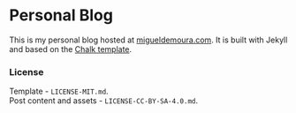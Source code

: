 # Personal Blog

This is my personal blog hosted at [migueldemoura.com]. It is built with Jekyll and based on the [Chalk template].

### License

Template - `LICENSE-MIT.md`.  
Post content and assets - `LICENSE-CC-BY-SA-4.0.md`.

   [Chalk template]: <https://github.com/nielsenramon/chalk>
   [migueldemoura.com]: <https://migueldemoura.com/>
